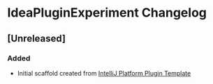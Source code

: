 <!-- Keep a Changelog guide -> https://keepachangelog.com -->

# IdeaPluginExperiment Changelog

## [Unreleased]
### Added
- Initial scaffold created from [IntelliJ Platform Plugin Template](https://github.com/JetBrains/intellij-platform-plugin-template)
